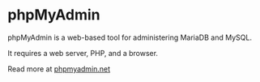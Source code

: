 
# phpMyAdmin

phpMyAdmin is a web-based tool for administering MariaDB and MySQL.


It requires a web server, PHP, and a browser.


Read more at [phpmyadmin.net](https://phpmyadmin.net)

